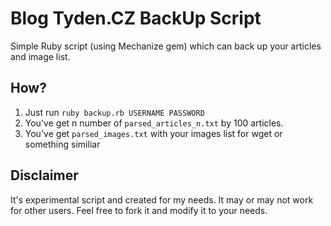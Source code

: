 Blog Tyden.CZ BackUp Script
========
Simple Ruby script (using Mechanize gem) which can back up your articles and image list.

How?
----------------------------
1. Just run `ruby backup.rb USERNAME PASSWORD`
2. You've get n number of `parsed_articles_n.txt` by 100 articles.
3. You've get `parsed_images.txt` with your images list for wget or something similiar


Disclaimer
----------------------------
It's experimental script and created for my needs. It may or may not work for other users. 
Feel free to fork it and modify it to your needs.
